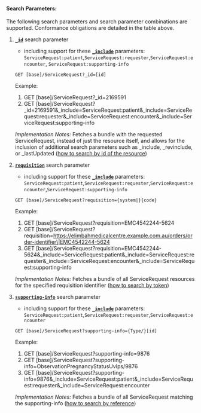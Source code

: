 #### Search Parameters:

The following search parameters and search parameter combinations are supported. Conformance obligations are detailed in the table above.

1. **[`_id`](https://hl7.org/fhir/R4/servicerequest.html#search)** search parameter
   - including support for these **[`_include`](http://hl7.org/fhir/R4/search.html#include)** parameters: `ServiceRequest:patient`,`ServiceRequest:requester`,`ServiceRequest:encounter`, `ServiceRequest:supporting-info`
 
    `GET [base]/ServiceRequest?_id=[id]`

    Example:
    
      1. GET [base]/ServiceRequest?_id=2169591
      1. GET [base]/ServiceRequest?_id=2169591&_include=ServiceRequest:patient&_include=ServiceRequest:requester&_include=ServiceRequest:encounter&_include=ServiceRequest:supporting-info

    *Implementation Notes:* Fetches a bundle with the requested ServiceRequest, instead of just the resource itself, and allows for the inclusion of additional search parameters such as _include, _revinclude, or _lastUpdated ([how to search by id of the resource](https://hl7.org/fhir/r4/search.html#id))


1. **[`requisition`](https://hl7.org/fhir/R4/servicerequest.html#search)** search parameter
   - including support for these **[`_include`](http://hl7.org/fhir/R4/search.html#include)** parameters: `ServiceRequest:patient`,`ServiceRequest:requester`,`ServiceRequest:encounter`,`ServiceRequest:supporting-info`

    `GET [base]/ServiceRequest?requisition={system|}{code}`

    Example:
    
      1. GET [base]/ServiceRequest?requisition=EMC4542244-5624
      1. GET [base]/ServiceRequest?requisition=https://elimbahmedicalcentre.example.com.au/orders/order-identifier\|EMC4542244-5624 
      1. GET [base]/ServiceRequest?requisition=EMC4542244-5624&_include=ServiceRequest:patient&_include=ServiceRequest:requester&_include=ServiceRequest:encounter&_include=ServiceRequest:supporting-info

    *Implementation Notes:* Fetches a bundle of all ServiceRequest resources for the specified requisition identifier ([how to search by token](https://hl7.org/fhir/R4/search.html#token))


1. **[`supporting-info`](SearchParameter-au-erequesting-servicerequest-supporting-info.html)** search parameter
   - including support for these **[`_include`](http://hl7.org/fhir/R4/search.html#include)** parameters: `ServiceRequest:patient`,`ServiceRequest:requester`,`ServiceRequest:encounter`

    `GET [base]/ServiceRequest?supporting-info={Type/}[id]`

    Example:
    
      1. GET [base]/ServiceRequest?supporting-info=9876
      1. GET [base]/ServiceRequest?supporting-info=ObservationPregnancyStatusUvIps/9876
      1. GET [base]/ServiceRequest?supporting-info=9876&_include=ServiceRequest:patient&_include=ServiceRequest:requester&_include=ServiceRequest:encounter

    *Implementation Notes:* Fetches a bundle of all ServiceRequest matching the supporting-info ([how to search by reference](http://hl7.org/fhir/R4/search.html#reference))
